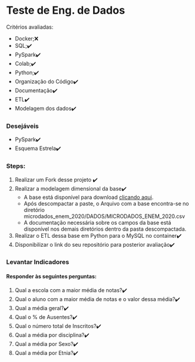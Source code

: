 # Teste de Eng. de Dados
Critérios avaliadas:
- Docker;❌
- SQL;✔️
- PySpark✔️
- Colab;✔️
- Python;✔️
- Organização do Código✔️
- Documentação✔️
- ETL✔️
- Modelagem dos dados✔️

### Desejáveis
- PySpark✔️
- Esquema Estrela✔️


### Steps:

1. Realizar um Fork desse projeto ✔️
2. Realizar a modelagem dimensional da base✔️
    - A base está disponível para download [clicando aqui](https://download.inep.gov.br/microdados/microdados_enem_2020.zip).
    - Após descompactar a paste, o Arquivo com a base encontra-se no diretório microdados_enem_2020/DADOS/MICRODADOS_ENEM_2020.csv
    - A documentação necessária sobre os campos da base está disponível nos demais diretórios dentro da pasta descompactada.
3. Realizar o ETL dessa base em Python para o MySQL no container✔️
4. Disponibilizar o link do seu repositório para posterior avaliação✔️


### Levantar Indicadores
#### Responder às seguintes perguntas:
1. Qual a escola com a maior média de notas?✔️
2. Qual o aluno com a maior média de notas e o valor dessa média?✔️
3. Qual a média geral?✔️
4. Qual o % de Ausentes?✔️
5. Qual o número total de Inscritos?✔️
6. Qual a média por disciplina?✔️
7. Qual a média por Sexo?✔️
8. Qual a média por Etnia?✔️
